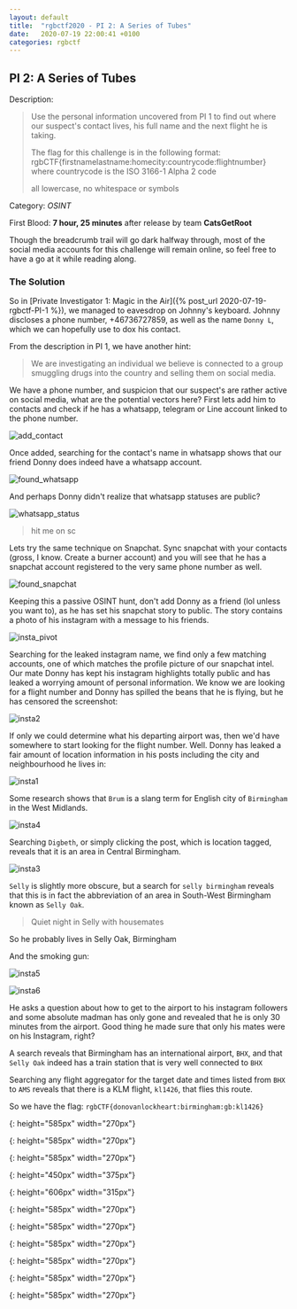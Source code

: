 ```yaml
---
layout: default
title:  "rgbctf2020 - PI 2: A Series of Tubes"
date:   2020-07-19 22:00:41 +0100
categories: rgbctf
---
```


## **PI 2: A Series of Tubes**
Description: 
> Use the personal information uncovered from PI 1 to find out where our suspect's contact lives, his full name and the next flight he is taking.
>
>The flag for this challenge is in the following format: rgbCTF{firstnamelastname:homecity:countrycode:flightnumber}
>where countrycode is the ISO 3166-1 Alpha 2 code
>
>all lowercase, no whitespace or symbols


Category: *OSINT*

First Blood: **7 hour, 25 minutes** after release  by team **CatsGetRoot**

Though the breadcrumb trail will go dark halfway through, most of the social media accounts for this challenge will remain online, so feel free to have a go at it while reading along.

### **The Solution**
So in [Private Investigator 1: Magic in the Air]({% post_url 2020-07-19-rgbctf-PI-1 %}), we managed to eavesdrop on Johnny's keyboard. Johnny discloses a phone number, +46736727859, as well as the name `Donny L`, which we can hopefully use to dox his contact.

From the description in PI 1, we have another hint:

>We are investigating an individual we believe is connected to a group smuggling drugs into the country and selling them on social media.

We have a phone number, and suspicion that our suspect's are rather active on social media, what are the potential vectors here? First lets add him to contacts and check if he has a whatsapp, telegram or Line account linked to the phone number.

![add_contact]

Once added, searching for the contact's name in whatsapp shows that our friend Donny does indeed have a whatsapp account.

![found_whatsapp]

And perhaps Donny didn't realize that whatsapp statuses are public?

![whatsapp_status]

>hit me on sc

Lets try the same technique on Snapchat. Sync snapchat with your contacts (gross, I know. Create a burner account) and you will see that he has a snapchat account registered to the very same phone number as well.

![found_snapchat]

Keeping this a passive OSINT hunt, don't add Donny as a friend (lol unless you want to), as he has set his snapchat story to public. The story contains a photo of his instagram with a message to his friends.

![insta_pivot]

Searching for the leaked instagram name, we find only a few matching accounts, one of which matches the profile picture of our snapchat intel. Our mate Donny has kept his instagram highlights totally public and has leaked a worrying amount of personal information. We know we are looking for a flight number and Donny has spilled the beans that he is flying, but he has censored the screenshot:

![insta2]

If only we could determine what his departing airport was, then we'd have somewhere to start looking for the flight number. Well. Donny has leaked a fair amount of location information in his posts including the city and neighbourhood he lives in:

![insta1]

Some research shows that `Brum` is a slang term for English city of `Birmingham` in the West Midlands.

![insta4]

Searching `Digbeth`, or simply clicking the post, which is location tagged, reveals that it is an area in Central Birmingham.

![insta3]

`Selly` is slightly more obscure, but a search for `selly birmingham` reveals that this is in fact the abbreviation of an area in South-West Birmingham known as `Selly Oak`. 

> Quiet night in Selly with housemates

So he probably lives in Selly Oak, Birmingham

And the smoking gun:

![insta5]

![insta6]

He asks a question about how to get to the airport to his instagram followers and some absolute madman has only gone and revealed that he is only 30 minutes from the airport. Good thing he made sure that only his mates were on his Instagram, right?

A search reveals that Birmingham has an international airport, `BHX`, and that `Selly Oak` indeed has a train station that is very well connected to `BHX`

Searching any flight aggregator for the target date and times listed from `BHX` to `AMS` reveals that there is a KLM flight, `kl1426`, that flies this route.

So we have the flag: `rgbCTF{donovanlockheart:birmingham:gb:kl1426}`



[add_contact]: /assets/images/rgbctf/pi/pi2_add_contact.jpeg
{: height="585px" width="270px"}

[found_whatsapp]: /assets/images/rgbctf/pi/pi2_check_whatsapp.jpeg
{: height="585px" width="270px"}

[whatsapp_status]: /assets/images/rgbctf/pi/pi2_public_whatsapp.jpeg
{: height="585px" width="270px"}

[found_snapchat]: /assets/images/rgbctf/pi/pi2_snapchat_pivot.jpeg
{: height="450px" width="375px"}

[insta_pivot]: /assets/images/rgbctf/pi/pi2_pivot_insta.jpeg
{: height="606px" width="315px"}

[insta1]: /assets/images/rgbctf/pi/pi2_insta1.jpeg
{: height="585px" width="270px"}

[insta2]: /assets/images/rgbctf/pi/pi2_insta2.jpeg
{: height="585px" width="270px"}

[insta3]: /assets/images/rgbctf/pi/pi2_insta3.jpeg
{: height="585px" width="270px"}

[insta4]: /assets/images/rgbctf/pi/pi2_insta4.jpeg
{: height="585px" width="270px"}

[insta5]: /assets/images/rgbctf/pi/pi2_insta5.jpeg
{: height="585px" width="270px"}

[insta6]: /assets/images/rgbctf/pi/pi2_insta6.jpeg
{: height="585px" width="270px"}